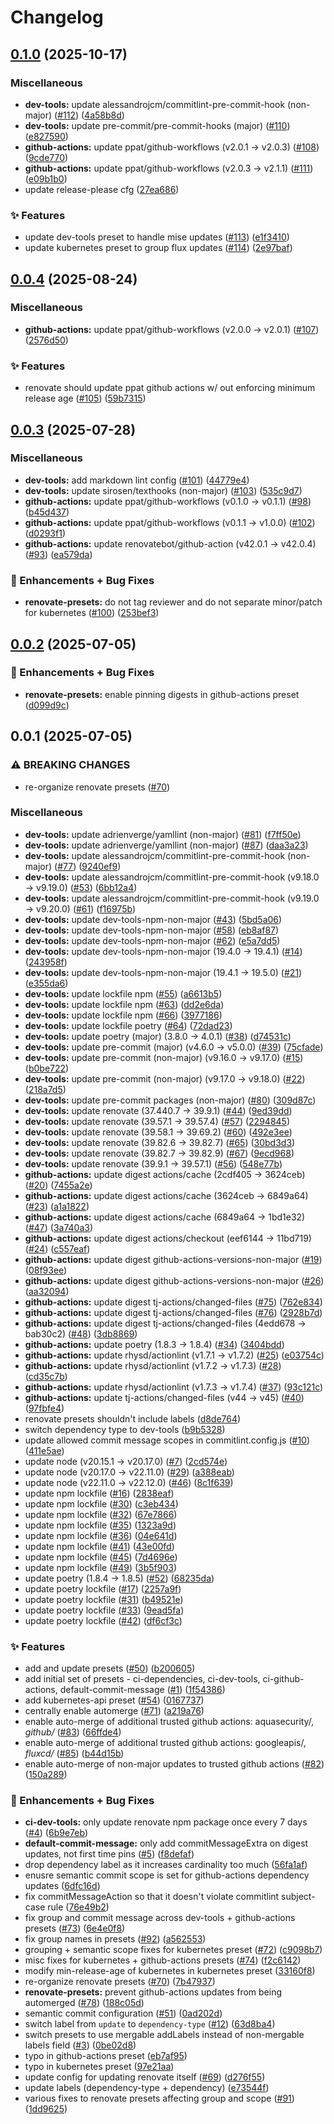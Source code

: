 # Changelog

## [0.1.0](https://github.com/ppat/renovate-presets/compare/v0.0.4...v0.1.0) (2025-10-17)


### Miscellaneous

* **dev-tools:** update alessandrojcm/commitlint-pre-commit-hook (non-major) ([#112](https://github.com/ppat/renovate-presets/issues/112)) ([4a58b8d](https://github.com/ppat/renovate-presets/commit/4a58b8d7159f41978e17be3d849f6ffc15812653))
* **dev-tools:** update pre-commit/pre-commit-hooks (major) ([#110](https://github.com/ppat/renovate-presets/issues/110)) ([e827590](https://github.com/ppat/renovate-presets/commit/e827590f6f557898e0aaffb3fed327b6e9e79f5a))
* **github-actions:** update ppat/github-workflows (v2.0.1 -&gt; v2.0.3) ([#108](https://github.com/ppat/renovate-presets/issues/108)) ([9cde770](https://github.com/ppat/renovate-presets/commit/9cde770b91e051bb2f9083f68bec3655ab09118e))
* **github-actions:** update ppat/github-workflows (v2.0.3 -&gt; v2.1.1) ([#111](https://github.com/ppat/renovate-presets/issues/111)) ([e09b1b0](https://github.com/ppat/renovate-presets/commit/e09b1b06de7e5eb6b7cc82745915d585330a8127))
* update release-please cfg ([27ea686](https://github.com/ppat/renovate-presets/commit/27ea6869dfe58186772b7da2878dc0be74858db6))


### ✨ Features

* update dev-tools preset to handle mise updates ([#113](https://github.com/ppat/renovate-presets/issues/113)) ([e1f3410](https://github.com/ppat/renovate-presets/commit/e1f34106dd915e851338b8fd77e0f53018a2276b))
* update kubernetes preset to group flux updates ([#114](https://github.com/ppat/renovate-presets/issues/114)) ([2e97baf](https://github.com/ppat/renovate-presets/commit/2e97baf2803dcaa48dcf7e932a044b1d82982550))

## [0.0.4](https://github.com/ppat/renovate-presets/compare/v0.0.3...v0.0.4) (2025-08-24)


### Miscellaneous

* **github-actions:** update ppat/github-workflows (v2.0.0 -&gt; v2.0.1) ([#107](https://github.com/ppat/renovate-presets/issues/107)) ([2576d50](https://github.com/ppat/renovate-presets/commit/2576d504c25cc435730c1ddb219d0db27001fb44))


### ✨ Features

* renovate should update ppat github actions w/ out enforcing minimum release age ([#105](https://github.com/ppat/renovate-presets/issues/105)) ([59b7315](https://github.com/ppat/renovate-presets/commit/59b7315cb422d5aa0db19008c1729f8b3d140d0e))

## [0.0.3](https://github.com/ppat/renovate-presets/compare/v0.0.2...v0.0.3) (2025-07-28)


### Miscellaneous

* **dev-tools:** add markdown lint config ([#101](https://github.com/ppat/renovate-presets/issues/101)) ([44779e4](https://github.com/ppat/renovate-presets/commit/44779e453922ef963fe2b62667439f2029cb696d))
* **dev-tools:** update sirosen/texthooks (non-major) ([#103](https://github.com/ppat/renovate-presets/issues/103)) ([535c9d7](https://github.com/ppat/renovate-presets/commit/535c9d71bc51806931949f81c141bbecc42a9074))
* **github-actions:** update ppat/github-workflows (v0.1.0 -&gt; v0.1.1) ([#98](https://github.com/ppat/renovate-presets/issues/98)) ([b45d437](https://github.com/ppat/renovate-presets/commit/b45d437903473751509934c2d65c1c2ea0118172))
* **github-actions:** update ppat/github-workflows (v0.1.1 -&gt; v1.0.0) ([#102](https://github.com/ppat/renovate-presets/issues/102)) ([d0293f1](https://github.com/ppat/renovate-presets/commit/d0293f1bb9fbf33a84d1762829af05dd72f6f50e))
* **github-actions:** update renovatebot/github-action (v42.0.1 -&gt; v42.0.4) ([#93](https://github.com/ppat/renovate-presets/issues/93)) ([ea579da](https://github.com/ppat/renovate-presets/commit/ea579da6ad1f0605b5408924ecfdae16a01f2bbb))


### 🚀 Enhancements + Bug Fixes

* **renovate-presets:** do not tag reviewer and do not separate minor/patch for kubernetes ([#100](https://github.com/ppat/renovate-presets/issues/100)) ([253bef3](https://github.com/ppat/renovate-presets/commit/253bef3a23e8a18f76191ec18f52763895fc51f2))

## [0.0.2](https://github.com/ppat/renovate-presets/compare/v0.0.1...v0.0.2) (2025-07-05)


### 🚀 Enhancements + Bug Fixes

* **renovate-presets:** enable pinning digests in github-actions preset ([d099d9c](https://github.com/ppat/renovate-presets/commit/d099d9ca6f85cbeff0cbe0d9757f65d12e0d7ee9))

## 0.0.1 (2025-07-05)


### ⚠ BREAKING CHANGES

* re-organize renovate presets ([#70](https://github.com/ppat/renovate-presets/issues/70))

### Miscellaneous

* **dev-tools:** update adrienverge/yamllint (non-major) ([#81](https://github.com/ppat/renovate-presets/issues/81)) ([f7ff50e](https://github.com/ppat/renovate-presets/commit/f7ff50eeb0615ea9b6a630f900cf93001b33dd0d))
* **dev-tools:** update adrienverge/yamllint (non-major) ([#87](https://github.com/ppat/renovate-presets/issues/87)) ([daa3a23](https://github.com/ppat/renovate-presets/commit/daa3a23db4492465e96875512da05ab54b1a2378))
* **dev-tools:** update alessandrojcm/commitlint-pre-commit-hook (non-major) ([#77](https://github.com/ppat/renovate-presets/issues/77)) ([9240ef9](https://github.com/ppat/renovate-presets/commit/9240ef9f7c00dd0177ccf98d35d9e6afcd8c8b9e))
* **dev-tools:** update alessandrojcm/commitlint-pre-commit-hook (v9.18.0 -&gt; v9.19.0) ([#53](https://github.com/ppat/renovate-presets/issues/53)) ([6bb12a4](https://github.com/ppat/renovate-presets/commit/6bb12a4c37ad68d41b7087ebede6038bbe871d91))
* **dev-tools:** update alessandrojcm/commitlint-pre-commit-hook (v9.19.0 -&gt; v9.20.0) ([#61](https://github.com/ppat/renovate-presets/issues/61)) ([f16975b](https://github.com/ppat/renovate-presets/commit/f16975b5e9a987f50534ea9d85c743b47690f3d0))
* **dev-tools:** update dev-tools-npm-non-major ([#43](https://github.com/ppat/renovate-presets/issues/43)) ([5bd5a06](https://github.com/ppat/renovate-presets/commit/5bd5a06f14d86b875659d84fc1e462c8012bfd0d))
* **dev-tools:** update dev-tools-npm-non-major ([#58](https://github.com/ppat/renovate-presets/issues/58)) ([eb8af87](https://github.com/ppat/renovate-presets/commit/eb8af87d5714361918d4a28105e6d650442bf0d4))
* **dev-tools:** update dev-tools-npm-non-major ([#62](https://github.com/ppat/renovate-presets/issues/62)) ([e5a7dd5](https://github.com/ppat/renovate-presets/commit/e5a7dd5440d8012f289c4c1dffcca7599d798fca))
* **dev-tools:** update dev-tools-npm-non-major (19.4.0 -&gt; 19.4.1) ([#14](https://github.com/ppat/renovate-presets/issues/14)) ([243958f](https://github.com/ppat/renovate-presets/commit/243958f75f6abc30419e44d05bbc764d888060d3))
* **dev-tools:** update dev-tools-npm-non-major (19.4.1 -&gt; 19.5.0) ([#21](https://github.com/ppat/renovate-presets/issues/21)) ([e355da6](https://github.com/ppat/renovate-presets/commit/e355da68b2e027bd3f3f7c36dff4f92d30b4b805))
* **dev-tools:** update lockfile npm ([#55](https://github.com/ppat/renovate-presets/issues/55)) ([a6613b5](https://github.com/ppat/renovate-presets/commit/a6613b556468623566a56c2fbd4d59128e5dc122))
* **dev-tools:** update lockfile npm ([#63](https://github.com/ppat/renovate-presets/issues/63)) ([dd2e6da](https://github.com/ppat/renovate-presets/commit/dd2e6dac0f8d3a3dbd5ff6600a63ff248655a27d))
* **dev-tools:** update lockfile npm ([#66](https://github.com/ppat/renovate-presets/issues/66)) ([3977186](https://github.com/ppat/renovate-presets/commit/397718687b2b9988487b2d295a27a282f7f84e9f))
* **dev-tools:** update lockfile poetry ([#64](https://github.com/ppat/renovate-presets/issues/64)) ([72dad23](https://github.com/ppat/renovate-presets/commit/72dad230faa0d3b1f78afddad670e7b00940ae84))
* **dev-tools:** update poetry (major) (3.8.0 -&gt; 4.0.1) ([#38](https://github.com/ppat/renovate-presets/issues/38)) ([d74531c](https://github.com/ppat/renovate-presets/commit/d74531c0bb8e9a30999c5285c881284096673b45))
* **dev-tools:** update pre-commit (major) (v4.6.0 -&gt; v5.0.0) ([#39](https://github.com/ppat/renovate-presets/issues/39)) ([75cfade](https://github.com/ppat/renovate-presets/commit/75cfade5bb6ffe29bfb415e4521e1bf64e5a5e0d))
* **dev-tools:** update pre-commit (non-major) (v9.16.0 -&gt; v9.17.0) ([#15](https://github.com/ppat/renovate-presets/issues/15)) ([b0be722](https://github.com/ppat/renovate-presets/commit/b0be72299115092d5a6c68043387c2d71db97286))
* **dev-tools:** update pre-commit (non-major) (v9.17.0 -&gt; v9.18.0) ([#22](https://github.com/ppat/renovate-presets/issues/22)) ([218a7d5](https://github.com/ppat/renovate-presets/commit/218a7d599b4d4430ff699bd7314718b1e5489349))
* **dev-tools:** update pre-commit packages (non-major) ([#80](https://github.com/ppat/renovate-presets/issues/80)) ([309d87c](https://github.com/ppat/renovate-presets/commit/309d87c8231ce222c8ab05b9db7d200266542242))
* **dev-tools:** update renovate (37.440.7 -&gt; 39.9.1) ([#44](https://github.com/ppat/renovate-presets/issues/44)) ([9ed39dd](https://github.com/ppat/renovate-presets/commit/9ed39dd7b698ac3c9b11d5041c26c7b0a8f8aa28))
* **dev-tools:** update renovate (39.57.1 -&gt; 39.57.4) ([#57](https://github.com/ppat/renovate-presets/issues/57)) ([2294845](https://github.com/ppat/renovate-presets/commit/229484557e9de77883ed48a9ba62997270ca0739))
* **dev-tools:** update renovate (39.58.1 -&gt; 39.69.2) ([#60](https://github.com/ppat/renovate-presets/issues/60)) ([492e3ee](https://github.com/ppat/renovate-presets/commit/492e3ee831fa9f2bfa159d7d3fccb0a918f64058))
* **dev-tools:** update renovate (39.82.6 -&gt; 39.82.7) ([#65](https://github.com/ppat/renovate-presets/issues/65)) ([30bd3d3](https://github.com/ppat/renovate-presets/commit/30bd3d3ccf3982cb1317fd1aca962995e8df7522))
* **dev-tools:** update renovate (39.82.7 -&gt; 39.82.9) ([#67](https://github.com/ppat/renovate-presets/issues/67)) ([9ecd968](https://github.com/ppat/renovate-presets/commit/9ecd968afeb9ab660679ea7e1c1e67d24dfee853))
* **dev-tools:** update renovate (39.9.1 -&gt; 39.57.1) ([#56](https://github.com/ppat/renovate-presets/issues/56)) ([548e77b](https://github.com/ppat/renovate-presets/commit/548e77bb354d8414205bfb1a2a88a8b5e1ba460c))
* **github-actions:** update digest actions/cache (2cdf405 -&gt; 3624ceb) ([#20](https://github.com/ppat/renovate-presets/issues/20)) ([7455a2e](https://github.com/ppat/renovate-presets/commit/7455a2edbc7043e8abe74047a7f2401ff9812cab))
* **github-actions:** update digest actions/cache (3624ceb -&gt; 6849a64) ([#23](https://github.com/ppat/renovate-presets/issues/23)) ([a1a1822](https://github.com/ppat/renovate-presets/commit/a1a1822d51cc3c3dbcd9a9c04296fa02e0116b7b))
* **github-actions:** update digest actions/cache (6849a64 -&gt; 1bd1e32) ([#47](https://github.com/ppat/renovate-presets/issues/47)) ([3a740a3](https://github.com/ppat/renovate-presets/commit/3a740a365e4c4f669aa70809d6bc22742de14c4d))
* **github-actions:** update digest actions/checkout (eef6144 -&gt; 11bd719) ([#24](https://github.com/ppat/renovate-presets/issues/24)) ([c557eaf](https://github.com/ppat/renovate-presets/commit/c557eaf367a6810083c75beda900f08e42e5e7ea))
* **github-actions:** update digest github-actions-versions-non-major ([#19](https://github.com/ppat/renovate-presets/issues/19)) ([08f93ee](https://github.com/ppat/renovate-presets/commit/08f93ee76e30c71e7aa74e209a8fa9ba8b5ea6fd))
* **github-actions:** update digest github-actions-versions-non-major ([#26](https://github.com/ppat/renovate-presets/issues/26)) ([aa32094](https://github.com/ppat/renovate-presets/commit/aa320940fe79abfe9600d7ffa3df62206804e2ca))
* **github-actions:** update digest tj-actions/changed-files ([#75](https://github.com/ppat/renovate-presets/issues/75)) ([762e834](https://github.com/ppat/renovate-presets/commit/762e83477e8790bde72d92716c67778551c211c6))
* **github-actions:** update digest tj-actions/changed-files ([#76](https://github.com/ppat/renovate-presets/issues/76)) ([2928b7d](https://github.com/ppat/renovate-presets/commit/2928b7dc3d61f8b53cc9adfe43c607564be1ecca))
* **github-actions:** update digest tj-actions/changed-files (4edd678 -&gt; bab30c2) ([#48](https://github.com/ppat/renovate-presets/issues/48)) ([3db8869](https://github.com/ppat/renovate-presets/commit/3db88697641e361c8f138cb48d44676d95d9f412))
* **github-actions:** update poetry (1.8.3 -&gt; 1.8.4) ([#34](https://github.com/ppat/renovate-presets/issues/34)) ([3404bdd](https://github.com/ppat/renovate-presets/commit/3404bdd751fcfd5c4c7b6900d8bf0a76e09d23ed))
* **github-actions:** update rhysd/actionlint (v1.7.1 -&gt; v1.7.2) ([#25](https://github.com/ppat/renovate-presets/issues/25)) ([e03754c](https://github.com/ppat/renovate-presets/commit/e03754c0b606d97a592110736600f777177f0160))
* **github-actions:** update rhysd/actionlint (v1.7.2 -&gt; v1.7.3) ([#28](https://github.com/ppat/renovate-presets/issues/28)) ([cd35c7b](https://github.com/ppat/renovate-presets/commit/cd35c7bbee808fb4bbecfd4d6f533de530364434))
* **github-actions:** update rhysd/actionlint (v1.7.3 -&gt; v1.7.4) ([#37](https://github.com/ppat/renovate-presets/issues/37)) ([93c121c](https://github.com/ppat/renovate-presets/commit/93c121c93c407a28a11d6bf79e5bd8f4bc6e9bb4))
* **github-actions:** update tj-actions/changed-files (v44 -&gt; v45) ([#40](https://github.com/ppat/renovate-presets/issues/40)) ([97fbfe4](https://github.com/ppat/renovate-presets/commit/97fbfe4fc3662285e67da9befeff000116dc5f6a))
* renovate presets shouldn't include labels ([d8de764](https://github.com/ppat/renovate-presets/commit/d8de764d9d3c23b0e557e364d9e020cece8955e2))
* switch dependency type to dev-tools ([b9b5328](https://github.com/ppat/renovate-presets/commit/b9b53285df2e0c2223b7d485f2e1db923447ece9))
* update allowed commit message scopes in commitlint.config.js ([#10](https://github.com/ppat/renovate-presets/issues/10)) ([411e5ae](https://github.com/ppat/renovate-presets/commit/411e5aee5f50d7703d12f5ae01b94a10064aad72))
* update node (v20.15.1 -&gt; v20.17.0) ([#7](https://github.com/ppat/renovate-presets/issues/7)) ([2cd574e](https://github.com/ppat/renovate-presets/commit/2cd574e5f48ec2a68a073f0ed2e55acf34d8948b))
* update node (v20.17.0 -&gt; v22.11.0) ([#29](https://github.com/ppat/renovate-presets/issues/29)) ([a388eab](https://github.com/ppat/renovate-presets/commit/a388eabaca25ec509d3650fc8a531af2947d5d4a))
* update node (v22.11.0 -&gt; v22.12.0) ([#46](https://github.com/ppat/renovate-presets/issues/46)) ([8c1f639](https://github.com/ppat/renovate-presets/commit/8c1f639292eddbff55b024a5f868eca7aa686852))
* update npm lockfile ([#16](https://github.com/ppat/renovate-presets/issues/16)) ([2838eaf](https://github.com/ppat/renovate-presets/commit/2838eaf202537a0a04c353717440c2efc0a8c072))
* update npm lockfile ([#30](https://github.com/ppat/renovate-presets/issues/30)) ([c3eb434](https://github.com/ppat/renovate-presets/commit/c3eb434d63b8aa0892a5b6c6a7ca3af0e4d8b6e1))
* update npm lockfile ([#32](https://github.com/ppat/renovate-presets/issues/32)) ([67e7866](https://github.com/ppat/renovate-presets/commit/67e7866f65c80b2d71c859018d42be41046eb7d3))
* update npm lockfile ([#35](https://github.com/ppat/renovate-presets/issues/35)) ([1323a9d](https://github.com/ppat/renovate-presets/commit/1323a9d4f433786688545f23c3b98c74eac9bcc3))
* update npm lockfile ([#36](https://github.com/ppat/renovate-presets/issues/36)) ([04e641d](https://github.com/ppat/renovate-presets/commit/04e641d5755d2690c57df73c2cc5325b4678008d))
* update npm lockfile ([#41](https://github.com/ppat/renovate-presets/issues/41)) ([43e00fd](https://github.com/ppat/renovate-presets/commit/43e00fdca4f42d437ccf314d4c3c111c89651b61))
* update npm lockfile ([#45](https://github.com/ppat/renovate-presets/issues/45)) ([7d4696e](https://github.com/ppat/renovate-presets/commit/7d4696ea7862cfea336d614557a920b1b22683f5))
* update npm lockfile ([#49](https://github.com/ppat/renovate-presets/issues/49)) ([3b5f903](https://github.com/ppat/renovate-presets/commit/3b5f9037154a14b3e328eeaf6af2f1ebd2421c4b))
* update poetry (1.8.4 -&gt; 1.8.5) ([#52](https://github.com/ppat/renovate-presets/issues/52)) ([68235da](https://github.com/ppat/renovate-presets/commit/68235da9321c00919763b003cb49fb41025fc361))
* update poetry lockfile ([#17](https://github.com/ppat/renovate-presets/issues/17)) ([2257a9f](https://github.com/ppat/renovate-presets/commit/2257a9f522efadf3b7a480ff7e544b1d3166d0aa))
* update poetry lockfile ([#31](https://github.com/ppat/renovate-presets/issues/31)) ([b49521e](https://github.com/ppat/renovate-presets/commit/b49521ea6fcd32cc933c9a087f664a0df0b98971))
* update poetry lockfile ([#33](https://github.com/ppat/renovate-presets/issues/33)) ([9ead5fa](https://github.com/ppat/renovate-presets/commit/9ead5fae2d6bddf7158251c9340c289637ff3eb8))
* update poetry lockfile ([#42](https://github.com/ppat/renovate-presets/issues/42)) ([df6cf3c](https://github.com/ppat/renovate-presets/commit/df6cf3c5bf4cf844f7e84a89531cd09c4bc5e1ef))


### ✨ Features

* add and update presets ([#50](https://github.com/ppat/renovate-presets/issues/50)) ([b200605](https://github.com/ppat/renovate-presets/commit/b2006052ac278f1490b30f4292f1d1d6df5f659a))
* add initial set of presets - ci-dependencies, ci-dev-tools, ci-github-actions, default-commit-message ([#1](https://github.com/ppat/renovate-presets/issues/1)) ([1f54386](https://github.com/ppat/renovate-presets/commit/1f5438696a7d23076ec5faf2fae094b3bf501409))
* add kubernetes-api preset ([#54](https://github.com/ppat/renovate-presets/issues/54)) ([0167737](https://github.com/ppat/renovate-presets/commit/0167737107c7c6bd72a18749186e1afa09e5dd53))
* centrally enable automerge ([#71](https://github.com/ppat/renovate-presets/issues/71)) ([a219a76](https://github.com/ppat/renovate-presets/commit/a219a760d4ddb2c96e10c0be82bd5de5a216c603))
* enable auto-merge of additional trusted github actions: aquasecurity/*, github/* ([#83](https://github.com/ppat/renovate-presets/issues/83)) ([66ffde4](https://github.com/ppat/renovate-presets/commit/66ffde40a5f7e1b72c8dbbf97fcc4c0876d68b05))
* enable auto-merge of additional trusted github actions: googleapis/*, fluxcd/* ([#85](https://github.com/ppat/renovate-presets/issues/85)) ([b44d15b](https://github.com/ppat/renovate-presets/commit/b44d15bbb67b032a066391083bbc1d45417cf863))
* enable auto-merge of non-major updates to trusted github actions ([#82](https://github.com/ppat/renovate-presets/issues/82)) ([150a289](https://github.com/ppat/renovate-presets/commit/150a289e70627132aa6b5ef7e2ac4576b90e068a))


### 🚀 Enhancements + Bug Fixes

* **ci-dev-tools:** only update renovate npm package once every 7 days ([#4](https://github.com/ppat/renovate-presets/issues/4)) ([6b9e7eb](https://github.com/ppat/renovate-presets/commit/6b9e7eb26ad92c8e198ea426004cd4fcfd9ab22f))
* **default-commit-message:** only add commitMessageExtra on digest updates, not first time pins ([#5](https://github.com/ppat/renovate-presets/issues/5)) ([f8defaf](https://github.com/ppat/renovate-presets/commit/f8defafca2b7f422074a62982099f611d01c29ea))
* drop dependency label as it increases cardinality too much ([56fa1af](https://github.com/ppat/renovate-presets/commit/56fa1afe7a66a2eb95a73c66e44ed666090f704e))
* enusre semantic commit scope is set for github-actions dependency updates ([6dfc16d](https://github.com/ppat/renovate-presets/commit/6dfc16d610a2ca39bac442b419be34f15048a53d))
* fix commitMessageAction so that it doesn't violate commitlint subject-case rule ([76e49b2](https://github.com/ppat/renovate-presets/commit/76e49b255745f8e5d9cc9729fb1bcdbb9b8f1ff6))
* fix group and commit message across dev-tools + github-actions presets ([#73](https://github.com/ppat/renovate-presets/issues/73)) ([6e4e0f8](https://github.com/ppat/renovate-presets/commit/6e4e0f86a4f01c7ccf2c110593e28ee2ad079888))
* fix group names in presets ([#92](https://github.com/ppat/renovate-presets/issues/92)) ([a562553](https://github.com/ppat/renovate-presets/commit/a562553a3024822abadcfa28ba8aed0c9efae30f))
* grouping + semantic scope fixes for kubernetes preset ([#72](https://github.com/ppat/renovate-presets/issues/72)) ([c9098b7](https://github.com/ppat/renovate-presets/commit/c9098b7ffc7014843b342fd0943447403649562e))
* misc fixes for kubernetes + github-actions presets ([#74](https://github.com/ppat/renovate-presets/issues/74)) ([f2c6142](https://github.com/ppat/renovate-presets/commit/f2c61423d04aee00808474d7fc4a2b68ba8c7d95))
* modify min-release-age of kubernetes in kubernetes preset ([33160f8](https://github.com/ppat/renovate-presets/commit/33160f82415ef67274f35cac2175ebf410c589ee))
* re-organize renovate presets ([#70](https://github.com/ppat/renovate-presets/issues/70)) ([7b47937](https://github.com/ppat/renovate-presets/commit/7b479371b6244d272eb17534d62ff5b440adbb2f))
* **renovate-presets:** prevent github-actions updates from being automerged ([#78](https://github.com/ppat/renovate-presets/issues/78)) ([188c05d](https://github.com/ppat/renovate-presets/commit/188c05d1b8251b3db992170ffcdb4ad5507cfee7))
* semantic commit configuration ([#51](https://github.com/ppat/renovate-presets/issues/51)) ([0ad202d](https://github.com/ppat/renovate-presets/commit/0ad202d51f40c55c09f9fbd4585b6d3c9222413a))
* switch label from `update` to `dependency-type` ([#12](https://github.com/ppat/renovate-presets/issues/12)) ([63d8ba4](https://github.com/ppat/renovate-presets/commit/63d8ba43864f015368c8ad025cec93c693cb1fb9))
* switch presets to use mergable addLabels instead of non-mergable labels field ([#3](https://github.com/ppat/renovate-presets/issues/3)) ([0be02d8](https://github.com/ppat/renovate-presets/commit/0be02d8fedf8ab350111c366ef60ec12fb72d5d3))
* typo in github-actions preset ([eb7af95](https://github.com/ppat/renovate-presets/commit/eb7af95eb09c79d6df365ffe454a7f255403267f))
* typo in kubernetes preset ([97e21aa](https://github.com/ppat/renovate-presets/commit/97e21aaee3458efd33e53f931307b54f44e61e1d))
* update config for updating renovate itself ([#69](https://github.com/ppat/renovate-presets/issues/69)) ([d276f55](https://github.com/ppat/renovate-presets/commit/d276f55e66a15c435c42f64f3b3f686992b63370))
* update labels (dependency-type + dependency) ([e73544f](https://github.com/ppat/renovate-presets/commit/e73544f33b7e1e61cde82f90c1d2c62de64ea944))
* various fixes to renovate presets affecting group and scope ([#91](https://github.com/ppat/renovate-presets/issues/91)) ([1dd9625](https://github.com/ppat/renovate-presets/commit/1dd96257fab88e32ba6666aaf2241c60c01cc29d))
